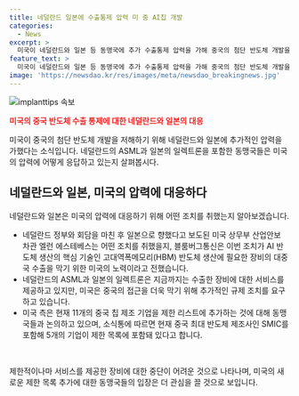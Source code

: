 ```yaml
---
title: 네덜란드 일본에 수출통제 압력 미 중 AI칩 개발
categories:
  - News
excerpt: >
  미국이 네덜란드와 일본 등 동맹국에 추가 수출통제 압력을 가해 중국의 첨단 반도체 개발을 막기 위한 노력을 강화했다. 미 산업안보 차관은 네덜란드와 일본을 방문하고, 네덜란드 기업 ASML 등에 대한 서비스 중단을 포함한 추가 규제를 요구했다. 미국은 중국의 반도체 개발을 가로막고, 동맹국과의 협력을 통해 중국의 첨단 반도체 제조 기업들을 제한하는 방안을 논의 중이다.
feature_text: >
  미국이 네덜란드와 일본 등 동맹국에 추가 수출통제 압력을 가해 중국의 첨단 반도체 개발을 막기 위한 노력을 강화했다. 미 산업안보 차관은 네덜란드와 일본을 방문하고, 네덜란드 기업 ASML 등에 대한 서비스 중단을 포함한 추가 규제를 요구했다. 미국은 중국의 반도체 개발을 가로막고, 동맹국과의 협력을 통해 중국의 첨단 반도체 제조 기업들을 제한하는 방안을 논의 중이다.
image: 'https://newsdao.kr/res/images/meta/newsdao_breakingnews.jpg'
---
```


<p><img src="https://newsdao.kr/res/images/meta/newsdao_breakingnews.jpg" alt="implanttips 속보" /></p>

<p><b><span style="color: #ee2323;">미국의 중국 반도체 수출 통제에 대한 네덜란드와 일본의 대응</span></b></p>

<p>미국이 중국의 첨단 반도체 개발을 저해하기 위해 네덜란드와 일본에 추가적인 압력을 가했다는 소식입니다. 네덜란드의 ASML과 일본의 일렉트론을 포함한 동맹국들은 미국의 압력에 어떻게 응답하고 있는지 살펴봅시다.</p>

<h2 data-ke-size="size26">네덜란드와 일본, 미국의 압력에 대응하다</h2>

<p>네덜란드와 일본은 미국의 압력에 대응하기 위해 어떤 조치를 취했는지 알아보겠습니다.</p>

<ul>
  <li>네덜란드 정부와 회담을 마친 후 일본으로 향했다고 보도된 미국 상무부 산업안보 차관 엘런 에스테베스는 어떤 조치를 취했을지, 블룸버그통신은 이번 조치가 AI 반도체 생산의 핵심 기술인 고대역폭메모리(HBM) 반도체 생산에 필요한 장비의 대중국 수출을 막기 위한 미국의 노력이라고 전했습니다.</li>
  <li>네덜란드의 ASML과 일본의 일렉트론은 지금까지는 수출한 장비에 대한 서비스를 제공하고 있지만, 미국은 중국의 접근을 더욱 막기 위해 추가적인 규제 조치를 요구하고 있습니다.</li>
  <li>미국 측은 현재 11개의 중국 칩 제조 기업을 제한 리스트에 추가하는 것에 대해 동맹국들과 논의하고 있으며, 소식통에 따르면 현재 중국 최대 반도체 제조사인 SMIC를 포함해 5개의 기업이 제한 목록에 포함돼 있다고 합니다.</li>
</ul>

<p data-ke-size="size16">&nbsp;</p>

<p>제한적이나마 서비스를 제공한 장비에 대한 중단이 어려운 것으로 나타나며, 미국의 새로운 제한 목록 추가에 대한 동맹국들의 입장은 더 관심을 끌 것으로 보입니다.</p>

